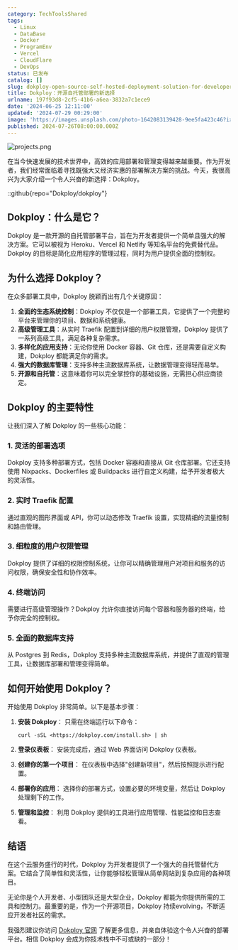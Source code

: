 ```yaml
---
category: TechToolsShared
tags:
  - Linux
  - DataBase
  - Docker
  - ProgramEnv
  - Vercel
  - CloudFlare
  - DevOps
status: 已发布
catalog: []
slug: dokploy-open-source-self-hosted-deployment-solution-for-developers
title: Dokploy：开源自托管部署的新选择
urlname: 197f93d8-2cf5-41b6-a6ea-3832a7c1ece9
date: '2024-06-25 12:11:00'
updated: '2024-07-29 00:29:00'
image: 'https://images.unsplash.com/photo-1642083139428-9ee5fa423c46?ixlib=rb-4.0.3&q=85&fm=jpg&crop=entropy&cs=srgb'
published: 2024-07-26T08:00:00.000Z
---
```


![projects.png](https://prod-files-secure.s3.us-west-2.amazonaws.com/5d24fe63-e567-4804-86f9-9fdc62e13082/adfdc1fe-2109-46ac-9ad4-f50e8631f20c/projects.png?X-Amz-Algorithm=AWS4-HMAC-SHA256&X-Amz-Content-Sha256=UNSIGNED-PAYLOAD&X-Amz-Credential=ASIAZI2LB466R54OB5DR%2F20250217%2Fus-west-2%2Fs3%2Faws4_request&X-Amz-Date=20250217T213158Z&X-Amz-Expires=3600&X-Amz-Security-Token=IQoJb3JpZ2luX2VjEFUaCXVzLXdlc3QtMiJHMEUCIQDbXBYeuI3EYORVO6hYFDF8GqfUnbTUSoxbcgNxKG8UlgIgcOB1w7YN6dK7peEt75u%2B%2FVVDW6K3MfQ25to10v3kIGkq%2FwMIfhAAGgw2Mzc0MjMxODM4MDUiDFqQa1cNzXl15Nf2LCrcA9lkGImjeeo5or0kyVYvrWRUBTDbZKTf68SnDorW6FwrakA06H5vpKsRdd%2BNuXwyukbZ1jFgYktW7HeB35XZqM581nXQxk5o5PvajtgINYc7pcxYN8FN5lYbb70deX3CS36MFyH2vvUNtcudyrO7LoQUp5hwl7mNIa57McX5ZUrkFweShRijJV3%2FJPiILyboZnZQnSHI%2FNWc6rKAXpaCRzTBwuAY8nYTPpxVBbl1xd5qQeZYvEY1USqSTeQX8zAQnsiPZ7mbVKQWMqwJNmcx8HlB7v9h6QRCyOhA6e6GpsUQehRYfj0Ud2JuRTsL8qCfVgEbYMsoOJO1Y0aYPXIqByq%2BYjM%2FNdfX7KXNRf0yHeAZiISz%2Fu0PG08Ba8D9laPi1SwMcV%2BcjJVIVDKjp7fOEo%2FM0F9f4BtIVgX2uaB3NeBPnUi9%2FxorbGWjQ6xolgcAc%2FEqgybDhZp66TpkX5xQ3q7ep%2FGgqxwm4S%2Fke3%2FHUtepTGSz1xqbo4p3BcuWDDCz0Gie0d%2F0bkDdTOdUZXr2i%2BmT77z0XUkFtpm1GTq5iTpaULFO9MjGL2j2gJPbrx7nz60eVbv1DzyKJDXcxHfbFD19HfGKHHqp3Q%2BP2QXUWAaA%2BGDDiT7lXdgSU%2BYTMJ7Izr0GOqUBzvoV5XJwE6bkxFBVlZPM0DG8AbQi3L4Js0MpzZDRP5zYkbVplrXE8gtMT8b90%2BtgzL2KyNBTnfS4781a%2Bm4yTgpZ%2BmubcSJ00ychPKUnIpJzr4LMHlLpPCed3WUgxjv7xYDvV5r0vc5HZhb8T7G4D7a185EnyViLJ3yYaV6glMHth8AEFBH%2FF4A%2FHNxJmGhqYIPF8teafNSx%2B75bFedGjmyLCrDW&X-Amz-Signature=ea85f6a083f333c7b9ded5d0fd5ad92efd933f992e3797fc717b258b641ba6ff&X-Amz-SignedHeaders=host&x-id=GetObject)


在当今快速发展的技术世界中，高效的应用部署和管理变得越来越重要。作为开发者，我们经常面临着寻找既强大又经济实惠的部署解决方案的挑战。今天，我很高兴为大家介绍一个令人兴奋的新选择：Dokploy。


::github{repo="Dokploy/dokploy"}


## Dokploy：什么是它？


Dokploy 是一款开源的自托管部署平台，旨在为开发者提供一个简单且强大的解决方案。它可以被视为 Heroku、Vercel 和 Netlify 等知名平台的免费替代品。Dokploy 的目标是简化应用程序的管理过程，同时为用户提供全面的控制权。


## 为什么选择 Dokploy？


在众多部署工具中，Dokploy 脱颖而出有几个关键原因：

1. **全面的生态系统控制**：Dokploy 不仅仅是一个部署工具，它提供了一个完整的平台来管理你的项目、数据和系统健康。
2. **高级管理工具**：从实时 Traefik 配置到详细的用户权限管理，Dokploy 提供了一系列高级工具，满足各种复杂需求。
3. **多样化的应用支持**：无论你使用 Docker 容器、Git 仓库，还是需要自定义构建，Dokploy 都能满足你的需求。
4. **强大的数据库管理**：支持多种主流数据库系统，让数据管理变得轻而易举。
5. **开源和自托管**：这意味着你可以完全掌控你的基础设施，无需担心供应商锁定。

## Dokploy 的主要特性


让我们深入了解 Dokploy 的一些核心功能：


### 1. 灵活的部署选项


Dokploy 支持多种部署方式，包括 Docker 容器和直接从 Git 仓库部署。它还支持使用 Nixpacks、Dockerfiles 或 Buildpacks 进行自定义构建，给予开发者极大的灵活性。


### 2. 实时 Traefik 配置


通过直观的图形界面或 API，你可以动态修改 Traefik 设置，实现精细的流量控制和路由管理。


### 3. 细粒度的用户权限管理


Dokploy 提供了详细的权限控制系统，让你可以精确管理用户对项目和服务的访问权限，确保安全性和协作效率。


### 4. 终端访问


需要进行高级管理操作？Dokploy 允许你直接访问每个容器和服务器的终端，给予你完全的控制权。


### 5. 全面的数据库支持


从 Postgres 到 Redis，Dokploy 支持多种主流数据库系统，并提供了直观的管理工具，让数据库部署和管理变得简单。


## 如何开始使用 Dokploy？


开始使用 Dokploy 非常简单。以下是基本步骤：

1. **安装 Dokploy**：
只需在终端运行以下命令：

	```plain text
	curl -sSL <https://dokploy.com/install.sh> | sh
	```

2. **登录仪表板**：
安装完成后，通过 Web 界面访问 Dokploy 仪表板。
3. **创建你的第一个项目**：
在仪表板中选择"创建新项目"，然后按照提示进行配置。
4. **部署你的应用**：
选择你的部署方式，设置必要的环境变量，然后让 Dokploy 处理剩下的工作。
5. **管理和监控**：
利用 Dokploy 提供的工具进行应用管理、性能监控和日志查看。

## 结语


在这个云服务盛行的时代，Dokploy 为开发者提供了一个强大的自托管替代方案。它结合了简单性和灵活性，让你能够轻松管理从简单网站到复杂应用的各种项目。


无论你是个人开发者、小型团队还是大型企业，Dokploy 都能为你提供所需的工具和控制力。最重要的是，作为一个开源项目，Dokploy 持续evolving，不断适应开发者社区的需求。


我强烈建议你访问 [Dokploy 官网](https://dokploy.com/) 了解更多信息，并亲自体验这个令人兴奋的部署平台。相信 Dokploy 会成为你技术栈中不可或缺的一部分！

